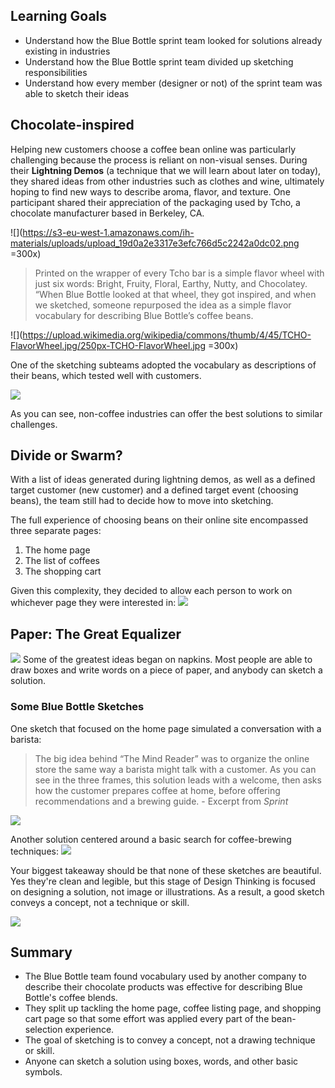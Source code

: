 <!-- ![Ironhack logo](https://i.imgur.com/1QgrNNw.png) -->

<!-- # Case Study - Blue Bottle: Remix and Improve -->

## Learning Goals

- Understand how the Blue Bottle sprint team looked for solutions already existing in industries
- Understand how the Blue Bottle sprint team divided up sketching responsibilities
- Understand how every member (designer or not) of the sprint team was able to sketch their ideas

## Chocolate-inspired

Helping new customers choose a coffee bean online was particularly challenging because the process is reliant on non-visual senses. During their **Lightning Demos** (a technique that we will learn about later on today), they shared ideas from other industries such as clothes and wine, ultimately hoping to find new ways to describe aroma, flavor, and texture. One participant shared their appreciation of the packaging used by Tcho, a chocolate manufacturer based in Berkeley, CA.

![](https://s3-eu-west-1.amazonaws.com/ih-materials/uploads/upload_19d0a2e3317e3efc766d5c2242a0dc02.png =300x)

> Printed on the wrapper of every Tcho bar is a simple flavor wheel with just six words: Bright, Fruity, Floral, Earthy, Nutty, and Chocolatey. “When Blue Bottle looked at that wheel, they got inspired, and when we sketched, someone repurposed the idea as a simple flavor vocabulary for describing Blue Bottle’s coffee beans.

![](https://upload.wikimedia.org/wikipedia/commons/thumb/4/45/TCHO-FlavorWheel.jpg/250px-TCHO-FlavorWheel.jpg =300x)

One of the sketching subteams adopted the vocabulary as descriptions of their beans, which tested well with customers.

![](https://s3-eu-west-1.amazonaws.com/ih-materials/uploads/upload_e295c8444a060a47058e8e1d84aac333.png)

As you can see, non-coffee industries can offer the best solutions to similar challenges.

## Divide or Swarm?

With a list of ideas generated during lightning demos, as well as a defined target customer (new customer) and a defined target event (choosing beans), the team still had to decide how to move into sketching.

The full experience of choosing beans on their online site encompassed three separate pages:

1. The home page
2. The list of coffees
3. The shopping cart

Given this complexity, they decided to allow each person to work on whichever page they were interested in:
![](https://s3-eu-west-1.amazonaws.com/ih-materials/uploads/upload_e4addbd89a3d585075d24a3d76933fd9.png)

## Paper: The Great Equalizer

![](https://cdn-images-1.medium.com/max/1600/0*5RWqeyladZUj1vJh.jpg)
Some of the greatest ideas began on napkins. Most people are able to draw boxes and write words on a piece of paper, and anybody can sketch a solution.

### Some Blue Bottle Sketches

One sketch that focused on the home page simulated a conversation with a barista:

> The big idea behind “The Mind Reader” was to organize the online store the same way a barista might talk with a customer. As you can see in the three frames, this solution leads with a welcome, then asks how the customer prepares coffee at home, before offering recommendations and a brewing guide. - Excerpt from _Sprint_

![](https://s3-eu-west-1.amazonaws.com/ih-materials/uploads/upload_b9abeb22ff2f8812362fc916270d2386.png)

Another solution centered around a basic search for coffee-brewing techniques:
![](https://cdn-images-1.medium.com/max/1600/0*r9EicyKfeaUMZQdT.jpg)

Your biggest takeaway should be that none of these sketches are beautiful. Yes they're clean and legible, but this stage of Design Thinking is focused on designing a solution, not image or illustrations. As a result, a good sketch conveys a concept, not a technique or skill.

![](https://s3-eu-west-1.amazonaws.com/ih-materials/uploads/upload_62060c97b635d3b354ca1851e9567505.png)

## Summary

- The Blue Bottle team found vocabulary used by another company to describe their chocolate products was effective for describing Blue Bottle's coffee blends.
- They split up tackling the home page, coffee listing page, and shopping cart page so that some effort was applied every part of the bean-selection experience.
- The goal of sketching is to convey a concept, not a drawing technique or skill.
- Anyone can sketch a solution using boxes, words, and other basic symbols.
